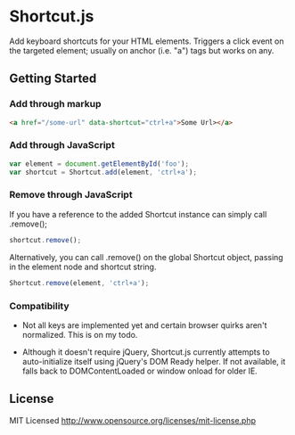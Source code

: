 Shortcut.js
======

Add keyboard shortcuts for your HTML elements. Triggers a click event on the targeted element; usually on anchor (i.e. "a") tags but works on any.

Getting Started
---------------

### Add through markup

``` html
<a href="/some-url" data-shortcut="ctrl+a">Some Url></a>
```

### Add through JavaScript

``` javascript
var element = document.getElementById('foo');
var shortcut = Shortcut.add(element, 'ctrl+a');
```

### Remove through JavaScript

If you have a reference to the added Shortcut instance can simply call .remove();

``` javascript
shortcut.remove();
```
Alternatively, you can call .remove() on the global Shortcut object, passing in the element node and shortcut string.

``` javascript
Shortcut.remove(element, 'ctrl+a');
```

### Compatibility

* Not all keys are implemented yet and certain browser quirks aren't normalized. This is on my todo.

* Although it doesn't require jQuery, Shortcut.js currently attempts to auto-initialize itself using jQuery's DOM Ready helper. If not available, it falls back to DOMContentLoaded or window onload for older IE.

License
------------

MIT Licensed
http://www.opensource.org/licenses/mit-license.php